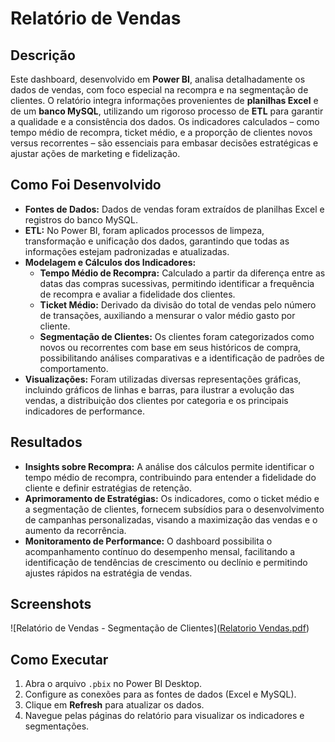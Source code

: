 # Relatório de Vendas

## Descrição
Este dashboard, desenvolvido em **Power BI**, analisa detalhadamente os dados de vendas, com foco especial na recompra e na segmentação de clientes. O relatório integra informações provenientes de **planilhas Excel** e de um **banco MySQL**, utilizando um rigoroso processo de **ETL** para garantir a qualidade e a consistência dos dados. Os indicadores calculados – como tempo médio de recompra, ticket médio, e a proporção de clientes novos versus recorrentes – são essenciais para embasar decisões estratégicas e ajustar ações de marketing e fidelização.

## Como Foi Desenvolvido
- **Fontes de Dados:** Dados de vendas foram extraídos de planilhas Excel e registros do banco MySQL.
- **ETL:** No Power BI, foram aplicados processos de limpeza, transformação e unificação dos dados, garantindo que todas as informações estejam padronizadas e atualizadas.
- **Modelagem e Cálculos dos Indicadores:**
  - **Tempo Médio de Recompra:** Calculado a partir da diferença entre as datas das compras sucessivas, permitindo identificar a frequência de recompra e avaliar a fidelidade dos clientes.
  - **Ticket Médio:** Derivado da divisão do total de vendas pelo número de transações, auxiliando a mensurar o valor médio gasto por cliente.
  - **Segmentação de Clientes:** Os clientes foram categorizados como novos ou recorrentes com base em seus históricos de compra, possibilitando análises comparativas e a identificação de padrões de comportamento.
- **Visualizações:** Foram utilizadas diversas representações gráficas, incluindo gráficos de linhas e barras, para ilustrar a evolução das vendas, a distribuição dos clientes por categoria e os principais indicadores de performance.

## Resultados
- **Insights sobre Recompra:** A análise dos cálculos permite identificar o tempo médio de recompra, contribuindo para entender a fidelidade do cliente e definir estratégias de retenção.
- **Aprimoramento de Estratégias:** Os indicadores, como o ticket médio e a segmentação de clientes, fornecem subsídios para o desenvolvimento de campanhas personalizadas, visando a maximização das vendas e o aumento da recorrência.
- **Monitoramento de Performance:** O dashboard possibilita o acompanhamento contínuo do desempenho mensal, facilitando a identificação de tendências de crescimento ou declínio e permitindo ajustes rápidos na estratégia de vendas.

## Screenshots
![Relatório de Vendas - Segmentação de Clientes]([Relatorio Vendas.pdf](https://github.com/user-attachments/files/19059043/Relatorio.Vendas.pdf))


## Como Executar
1. Abra o arquivo `.pbix` no Power BI Desktop.
2. Configure as conexões para as fontes de dados (Excel e MySQL).
3. Clique em **Refresh** para atualizar os dados.
4. Navegue pelas páginas do relatório para visualizar os indicadores e segmentações.


